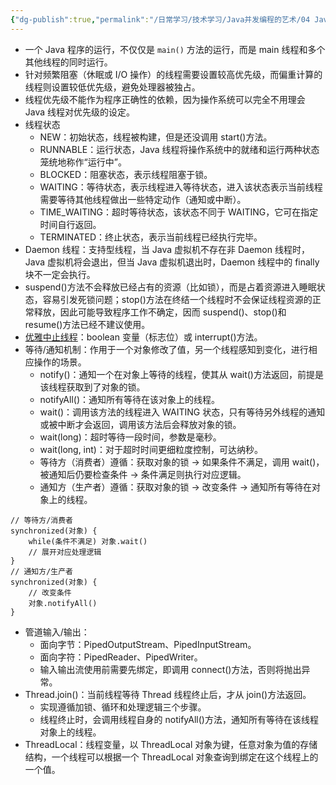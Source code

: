 ```yaml
---
{"dg-publish":true,"permalink":"/日常学习/技术学习/Java并发编程的艺术/04 Java并发编程基础/","title":"04 Java并发编程基础","tags":["八股"],"noteIcon":"1","created":"2023-07-19T16:59:05.560+08:00","updated":"2024-09-24T23:57:07.290+08:00"}
---
```


-   一个 Java 程序的运行，不仅仅是 `main()` 方法的运行，而是 main 线程和多个其他线程的同时运行。
-   针对频繁阻塞（休眠或 I/O 操作）的线程需要设置较高优先级，而偏重计算的线程则设置较低优先级，避免处理器被独占。
-   线程优先级不能作为程序正确性的依赖，因为操作系统可以完全不用理会 Java 线程对优先级的设定。
-   线程状态
    -   NEW：初始状态，线程被构建，但是还没调用 start()方法。
    -   RUNNABLE：运行状态，Java 线程将操作系统中的就绪和运行两种状态笼统地称作“运行中”。
    -   BLOCKED：阻塞状态，表示线程阻塞于锁。
    -   WAITING：等待状态，表示线程进入等待状态，进入该状态表示当前线程需要等待其他线程做出一些特定动作（通知或中断）。
    -   TIME_WAITING：超时等待状态，该状态不同于 WAITING，它可在指定时间自行返回。
    -   TERMINATED：终止状态，表示当前线程已经执行完毕。
-   Daemon 线程：支持型线程，当 Java 虚拟机不存在非 Daemon 线程时，Java 虚拟机将会退出，但当 Java 虚拟机退出时，Daemon 线程中的 finally 块不一定会执行。
-   suspend()方法不会释放已经占有的资源（比如锁），而是占着资源进入睡眠状态，容易引发死锁问题；stop()方法在终结一个线程时不会保证线程资源的正常释放，因此可能导致程序工作不确定，因而 suspend()、stop()和 resume()方法已经不建议使用。
-   [优雅中止线程](https://zhuanlan.zhihu.com/p/118198488)：boolean 变量（标志位）或 interrupt()方法。
-   等待/通知机制：作用于一个对象修改了值，另一个线程感知到变化，进行相应操作的场景。
    -   notify()：通知一个在对象上等待的线程，使其从 wait()方法返回，前提是该线程获取到了对象的锁。
    -   notifyAll()：通知所有等待在该对象上的线程。
    -   wait()：调用该方法的线程进入 WAITING 状态，只有等待另外线程的通知或被中断才会返回，调用该方法后会释放对象的锁。
    -   wait(long)：超时等待一段时间，参数是毫秒。
    -   wait(long, int)：对于超时时间更细粒度控制，可达纳秒。
    -   等待方（消费者）遵循：获取对象的锁 → 如果条件不满足，调用 wait()，被通知后仍要检查条件 → 条件满足则执行对应逻辑。
    -   通知方（生产者）遵循：获取对象的锁 → 改变条件 → 通知所有等待在对象上的线程。

```
// 等待方/消费者
synchronized(对象) {
	while(条件不满足) 对象.wait()
	// 展开对应处理逻辑
}
// 通知方/生产者
synchronized(对象) {
	// 改变条件
	对象.notifyAll()
}
```

-   管道输入/输出：
    -   面向字节：PipedOutputStream、PipedInputStream。
    -   面向字符：PipedReader、PipedWriter。
    -   输入输出流使用前需要先绑定，即调用 connect()方法，否则将抛出异常。
-   Thread.join()：当前线程等待 Thread 线程终止后，才从 join()方法返回。
    -   实现遵循加锁、循环和处理逻辑三个步骤。
    -   线程终止时，会调用线程自身的 notifyAll()方法，通知所有等待在该线程对象上的线程。
-   ThreadLocal：线程变量，以 ThreadLocal 对象为键，任意对象为值的存储结构，一个线程可以根据一个 ThreadLocal 对象查询到绑定在这个线程上的一个值。

